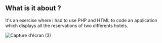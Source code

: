 ## What is it about ?
It's an exercise where i had to use PHP and HTML to code an application which displays all the reservations of two differents hotels.

![Capture d’écran (3)](https://github.com/hjrayd/exoHotel/assets/164890959/38785f42-ed4d-4308-863a-4a1e911ec8a6)
